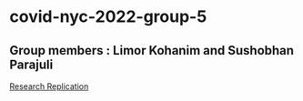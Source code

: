# covid-nyc-2022-group-5
## Group members : Limor Kohanim and Sushobhan Parajuli

[Research Replication](https://rpubs.com/Sushobhan/918766)
